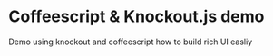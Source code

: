 Coffeescript & Knockout.js demo
===============================

Demo using knockout and coffeescript how to build rich UI easliy
